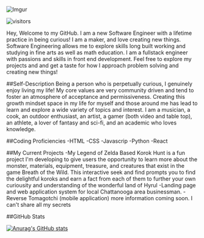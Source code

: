 ![Imgur](https://i.imgur.com/GlMG4FY.png)

![visitors](https://visitor-badge.glitch.me/badge?page_id=page.id=${jzolly}&left_color=green&right_color=red)

Hey,
Welcome to my GitHub. I am a new Software Engineer with a lifetime practice in being curious!  I am a maker, and love creating new things. Software Engineering allows me to explore skills long built working and studying in fine arts as well as math education.  I am a fullstack engineer with passions and skills in front end development. Feel free to explore my projects and and get a taste for how I approach problem solving and creating new things!


##Self-Description
Being a person who is perpetually curious, I genuinely enjoy living my life!  My core values are very community driven and tend to foster an atmosphere of acceptance and permissiveness.  Creating this growth mindset space in my life for myself and those around me has lead to learn and explore a wide variety of topics and interest.  I am a musician, a cook, an outdoor enthusiast, an artist, a gamer (both video and table top), an athlete, a lover of fantasy and sci-fi, and an academic who loves knowledge.

##Coding Proficiencies
-HTML
-CSS
-Javascrip
-Python
-React

##My Current Projects
-My Legend of Zelda Based Korok Hunt is a fun project I'm developing to give users the opportunity to learn more about the monster, materials, equipment, treasure, and creatures that exist in the game Breath of the Wild.  This interactive seek and find prompts you to find the delightful koroks and earn a fact from each of them to further your own curiousity and understanding of the wonderful land of Hyrul
-Landing page and web application system for local Chattanooga area businessman.
-Reverse Tomagotchi (mobile application) more information coming soon. I can't share all my secrets

##GitHub Stats

[![Anurag's GitHub stats](https://github-readme-stats.vercel.app/api?username=jzolly)](https://github.com/anuraghazra/github-readme-stats)
<!---
jzolly/jzolly is a ✨ special ✨ repository because its `README.md` (this file) appears on your GitHub profile.
You can click the Preview link to take a look at your changes.
--->
